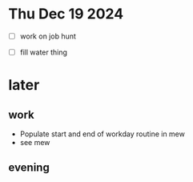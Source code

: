 # Thu Dec 19 2024

- [ ] work on job hunt [](./project-next-job-2024.md)




- [ ] fill water thing
# later
## work
- Populate start and end of workday routine in mew
- see mew

## evening

